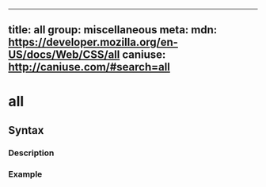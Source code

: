 
  ---
  title: all
  group: miscellaneous
  meta:
    mdn: https://developer.mozilla.org/en-US/docs/Web/CSS/all
    caniuse: http://caniuse.com/#search=all
  ---

  # all
  <!--- Introduction for all, keep it brief and set the overall context -->

  ## Syntax
  <!--- Introduce the various syntax for all -->

  ### Description
  <!--- For each major section of syntax, provide a description explaining its usage further -->

  ### Example
  <!--- Provide code examples for the syntax block you're currently describing -->